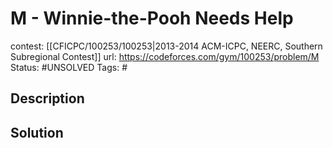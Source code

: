 # M - Winnie-the-Pooh Needs Help

contest: [[CFICPC/100253/100253|2013-2014 ACM-ICPC, NEERC, Southern Subregional Contest]]
url: https://codeforces.com/gym/100253/problem/M
Status: #UNSOLVED
Tags: #

## Description

## Solution

